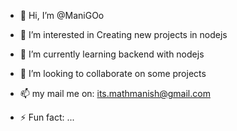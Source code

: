 - 👋 Hi, I’m @ManiGOo
- 👀 I’m interested in Creating new projects in nodejs
- 🌱 I’m currently learning backend with nodejs
- 💞️ I’m looking to collaborate on some projects
- 📫 my mail me on: its.mathmanish@gmail.com
  
- ⚡ Fun fact: ...

<!---
ManiGOo/ManiGOo is a ✨ special ✨ repository because its `README.md` (this file) appears on your GitHub profile.
You can click the Preview link to take a look at your changes.
--->
